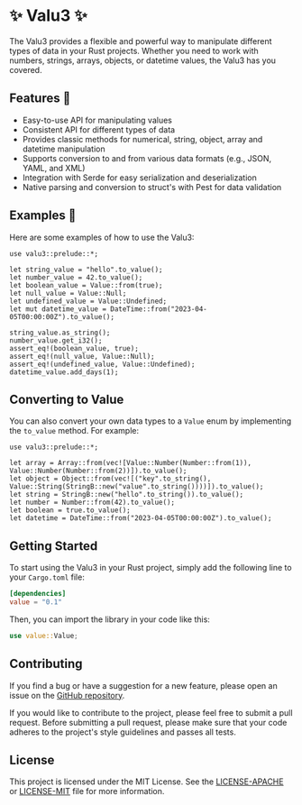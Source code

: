 # :sparkles: Valu3 :sparkles:

The Valu3 provides a flexible and powerful way to manipulate different types of data in your Rust projects. Whether you need to work with numbers, strings, arrays, objects, or datetime values, the Valu3 has you covered.

## Features :carousel_horse:

- Easy-to-use API for manipulating values
- Consistent API for different types of data
- Provides classic methods for numerical, string, object, array and datetime manipulation
- Supports conversion to and from various data formats (e.g., JSON, YAML, and XML)
- Integration with Serde for easy serialization and deserialization
- Native parsing and conversion to struct's with Pest for data validation

## Examples :space_invader:

Here are some examples of how to use the Valu3:

```rust,editable
use valu3::prelude::*;

let string_value = "hello".to_value();
let number_value = 42.to_value();
let boolean_value = Value::from(true);
let null_value = Value::Null;
let undefined_value = Value::Undefined;
let mut datetime_value = DateTime::from("2023-04-05T00:00:00Z").to_value();

string_value.as_string();
number_value.get_i32();
assert_eq!(boolean_value, true);
assert_eq!(null_value, Value::Null);
assert_eq!(undefined_value, Value::Undefined);
datetime_value.add_days(1);
```

## Converting to Value
You can also convert your own data types to a `Value` enum by implementing the `to_value` method. For example:

```rust,editable
use valu3::prelude::*;

let array = Array::from(vec![Value::Number(Number::from(1)), Value::Number(Number::from(2))]).to_value();
let object = Object::from(vec![("key".to_string(), Value::String(StringB::new("value".to_string())))]).to_value();
let string = StringB::new("hello".to_string()).to_value();
let number = Number::from(42).to_value();
let boolean = true.to_value();
let datetime = DateTime::from("2023-04-05T00:00:00Z").to_value();
```

## Getting Started
To start using the Valu3 in your Rust project, simply add the following line to your `Cargo.toml` file:
```toml
[dependencies]
value = "0.1"
```

Then, you can import the library in your code like this:
```rust
use value::Value;
```

## Contributing
If you find a bug or have a suggestion for a new feature, please open an issue on the [GitHub repository](https://github.com/purp-lang/valu3/issues).

If you would like to contribute to the project, please feel free to submit a pull request. Before submitting a pull request, please make sure that your code adheres to the project's style guidelines and passes all tests.

## License
This project is licensed under the MIT License. See the [LICENSE-APACHE](https://github.com/purp-lang/valu3/blob/main/LICENSE-APACHE) or [LICENSE-MIT](https://github.com/purp-lang/valu3/blob/main/LICENSE-MIT) file for more information.
